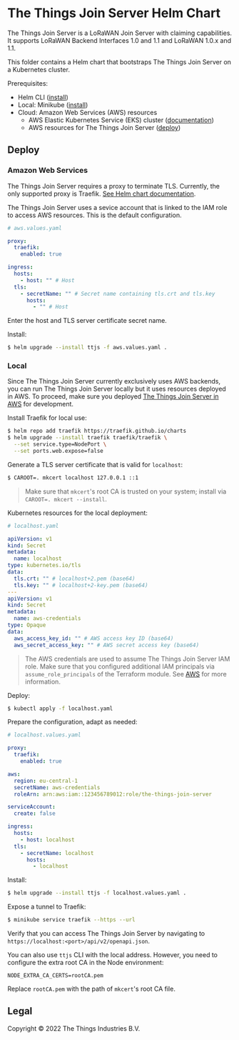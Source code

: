 # The Things Join Server Helm Chart

The Things Join Server is a LoRaWAN Join Server with claiming capabilities. It supports LoRaWAN Backend Interfaces 1.0 and 1.1 and LoRaWAN 1.0.x and 1.1.

This folder contains a Helm chart that bootstraps The Things Join Server on a Kubernetes cluster.

Prerequisites:

- Helm CLI ([install](https://helm.sh/docs/intro/install/))
- Local: Minikube ([install](https://minikube.sigs.k8s.io/docs/start/))
- Cloud: Amazon Web Services (AWS) resources
  - AWS Elastic Kubernetes Service (EKS) cluster ([documentation](https://aws.amazon.com/eks/getting-started/))
  - AWS resources for The Things Join Server ([deploy](../aws))

## Deploy

### Amazon Web Services

The Things Join Server requires a proxy to terminate TLS. Currently, the only supported proxy is Traefik. [See Helm chart documentation](https://github.com/traefik/traefik-helm-chart).

The Things Join Server uses a sevice account that is linked to the IAM role to access AWS resources. This is the default configuration.

```yaml
# aws.values.yaml

proxy:
  traefik:
    enabled: true

ingress:
  hosts:
    - host: "" # Host
  tls:
    - secretName: "" # Secret name containing tls.crt and tls.key
      hosts:
        - "" # Host
```

Enter the host and TLS server certificate secret name.

Install:

```bash
$ helm upgrade --install ttjs -f aws.values.yaml .
```

### Local

Since The Things Join Server currently exclusively uses AWS backends, you can run The Things Join Server locally but it uses resources deployed in AWS. To proceed, make sure you deployed [The Things Join Server in AWS](../aws) for development.

Install Traefik for local use:

```bash
$ helm repo add traefik https://traefik.github.io/charts
$ helm upgrade --install traefik traefik/traefik \
  --set service.type=NodePort \
  --set ports.web.expose=false
```

Generate a TLS server certificate that is valid for `localhost`:

```bash
$ CAROOT=. mkcert localhost 127.0.0.1 ::1
```

> Make sure that `mkcert`'s root CA is trusted on your system; install via `CAROOT=. mkcert --install`.

Kubernetes resources for the local deployment:

```yaml
# localhost.yaml

apiVersion: v1
kind: Secret
metadata:
  name: localhost
type: kubernetes.io/tls
data:
  tls.crt: "" # localhost+2.pem (base64)
  tls.key: "" # localhost+2-key.pem (base64)
---
apiVersion: v1
kind: Secret
metadata:
  name: aws-credentials
type: Opaque
data:
  aws_access_key_id: "" # AWS access key ID (base64)
  aws_secret_access_key: "" # AWS secret access key (base64)
```

> The AWS credentials are used to assume The Things Join Server IAM role. Make sure that you configured additional IAM principals via `assume_role_principals` of the Terraform module. See [AWS](../aws) for more information.

Deploy:

```bash
$ kubectl apply -f localhost.yaml
```

Prepare the configuration, adapt as needed:

```yaml
# localhost.values.yaml

proxy:
  traefik:
    enabled: true

aws:
  region: eu-central-1
  secretName: aws-credentials
  roleArn: arn:aws:iam::123456789012:role/the-things-join-server

serviceAccount:
  create: false

ingress:
  hosts:
    - host: localhost
  tls:
    - secretName: localhost
      hosts:
        - localhost
```

Install:

```bash
$ helm upgrade --install ttjs -f localhost.values.yaml .
```

Expose a tunnel to Traefik:

```bash
$ minikube service traefik --https --url
```

Verify that you can access The Things Join Server by navigating to `https://localhost:<port>/api/v2/openapi.json`.

You can also use `ttjs` CLI with the local address. However, you need to configure the extra root CA in the Node environment:

```env
NODE_EXTRA_CA_CERTS=rootCA.pem
```

Replace `rootCA.pem` with the path of `mkcert`'s root CA file.

## Legal

Copyright © 2022 The Things Industries B.V.
